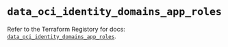 # `data_oci_identity_domains_app_roles`

Refer to the Terraform Registory for docs: [`data_oci_identity_domains_app_roles`](https://registry.terraform.io/providers/oracle/oci/6.18.0/docs/data-sources/identity_domains_app_roles).
